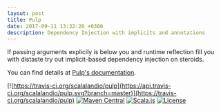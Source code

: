 ```yaml
---
layout: post
title: Pulp
date: 2017-09-11 13:32:20 +0300
description: Dependency Injection with implicits and annotations
---
```


If passing arguments explicily is below you and runtime reflection fill you with distaste try out implicit-based dependency injection on steroids.

You can find details at [Pulp's documentation](https://scalalandio.github.io/pulp/).

[![https://travis-ci.org/scalalandio/pulp](https://api.travis-ci.org/scalalandio/pulp.svg?branch=master)](https://travis-ci.org/scalalandio/pulp)
[![Maven Central](https://img.shields.io/maven-central/v/io.scalaland/pulp_2.12.svg)](http://search.maven.org/#search%7Cga%7C1%7Cpulp)
[![Scala.js](https://www.scala-js.org/assets/badges/scalajs-0.6.17.svg)](https://www.scala-js.org)
[![License](http://img.shields.io/:license-Apache%202-green.svg)](http://www.apache.org/licenses/LICENSE-2.0.txt)
